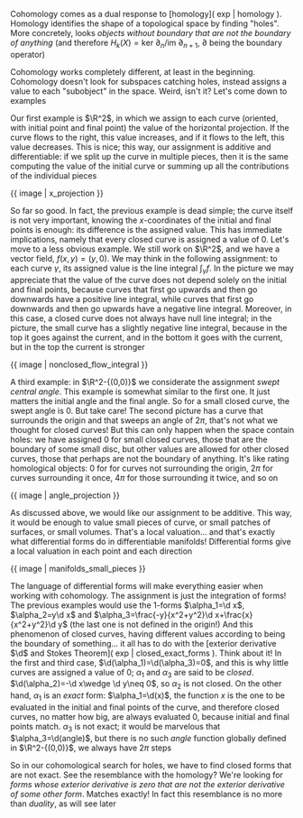 Cohomology comes as a dual response to [homology]( exp | homology ). Homology identifies the shape of a topological space by finding "holes". More concretely, looks  _objects without boundary that are not the boundary of anything_ (and therefore $H_k(X)=\text{ker }\partial_n/\text{im }\partial_{n+1}$, $\partial$ being the boundary operator)

Cohomology works completely different, at least in the beginning. Cohomology doesn't look for subspaces catching holes, instead assigns a value to each "subobject" in the space. Weird, isn't it? Let's come down to examples

Our first example is $\R^2$, in which we assign to each curve (oriented, with initial point and final point) the value of the horizontal projection. If the curve flows to the right, this value increases, and if it flows to the left, this value decreases. This is nice; this way, our assignment is additive and differentiable: if we split up the curve in multiple pieces, then it is the same computing the value of the initial curve or summing up all the contributions of the individual pieces

{{ image | x_projection }}

So far so good. In fact, the previous example is dead simple; the curve itself is not very important, knowing the $x$-coordinates of the initial and final points is enough: its difference is the assigned value. This has immediate implications, namely that every closed curve is assigned a value of 0. Let's move to a less obvious example. We still work on $\R^2$, and we have a vector field, $f(x,y)=(y,0)$. We may think in the following assignment: to each curve $\gamma$, its assigned value is the line integral $\int_{\gamma}f$. In the picture we may appreciate that the value of the curve does not depend solely on the initial and final points, because curves that first go upwards and then go downwards have a positive line integral, while curves that first go downwards and then go upwards have a negative line integral. Moreover, in this case, a closed curve does not always have null line integral; in the picture, the small curve has a slightly negative line integral, because in the top it goes against the current, and in the bottom it goes with the current, but in the top the current is stronger

{{ image | nonclosed_flow_integral }}

A third example: in $\R^2-{(0,0)}$ we considerate the assignment _swept central angle_. This example is somewhat similar to the first one. It just matters the initial angle and the final angle. So for a small closed curve, the swept angle is 0. But take care! The second picture has a curve that surrounds the origin and that sweeps an angle of $2\pi$, that's not what we thought for closed curves! But this can only happen when the space contain holes: we have assigned 0 for small closed curves, those that are the boundary of some small disc, but other values are allowed for other closed curves, those that perhaps are not the boundary of anything. It's like rating homological objects: 0 for for curves not surrounding the origin, $2\pi$ for curves surrounding it once, $4\pi$ for those surrounding it twice, and so on

{{ image | angle_projection }}

As discussed above, we would like our assignment to be additive. This way, it would be enough to value small pieces of curve, or small patches of surfaces, or small volumes. That's a local valuation... and that's exactly what differential forms do in differentiable manifolds! Differential forms give a local valuation in each point and each direction

{{ image | manifolds_small_pieces }}

The language of differential forms will make everything easier when working with cohomology. The assignment is just the integration of forms! The previous examples would use the 1-forms $\alpha_1=\d x$, $\alpha_2=y\d x$ and $\alpha_3=\frac{-y}{x^2+y^2}\d x+\frac{x}{x^2+y^2}\d y$ (the last one is not defined in the origin!) And this phenomenon of closed curves, having different values according to being the boundary of something... it all has to do with the [exterior derivative $\d$ and Stokes Theorem]( exp | closed_exact_forms ). Think about it! In the first and third case, $\d(\alpha_1)=\d(\alpha_3)=0$, and this is why little curves are assigned a value of 0; $\alpha_1$ and $\alpha_3$ are said to be _closed_. $\d(\alpha_2)=-\d x\wedge \d y\neq 0$, so $\alpha_2$ is not closed. On the other hand, $\alpha_1$ is an _exact_ form: $\alpha_1=\d(x)$, the function $x$ is the one to be evaluated in the initial and final points of the curve, and therefore closed curves, no matter how big, are always evaluated 0, because initial and final points match. $\alpha_3$ is not exact; it would be marvelous that $\alpha_3=\d(angle)$, but there is no such $angle$ function globally defined in $\R^2-{(0,0)}$, we always have $2\pi$ steps

So in our cohomological search for holes, we have to find closed forms that are not exact. See the resemblance with the homology? We're looking for _forms whose exterior derivative is zero that are not the exterior derivative of some other form_. Matches exactly! In fact this resemblance is no more than _duality_, as will see later